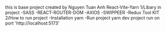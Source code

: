 this is base project created by Nguyen Tuan Anh
React-Vite-Yarn
1/Libary in project
-SASS
-REACT-ROUTER-DOM
-AXIOS
-SWIPPEER
-Redux Tool KIT
2/How to run project
-Installation
yarn
-Run project
yarn dev
project run on port 'http://localhost:5173'
